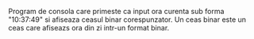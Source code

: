 Program de consola care primeste ca input ora curenta sub forma "10:37:49" si afiseaza ceasul binar corespunzator.
Un ceas binar este un ceas care afiseazs ora din zi intr-un format binar.
